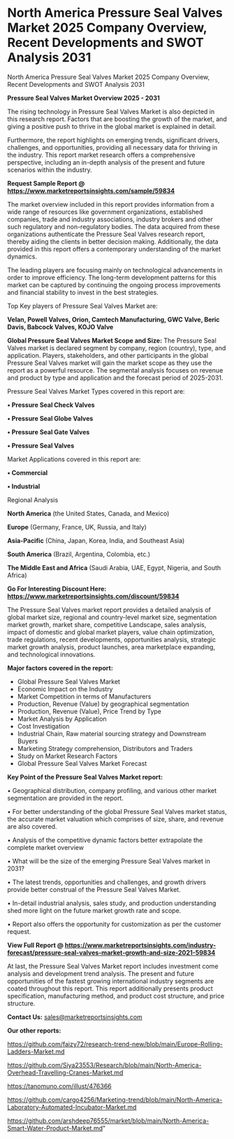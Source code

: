 # North America Pressure Seal Valves Market 2025 Company Overview, Recent Developments and SWOT Analysis 2031
North America Pressure Seal Valves Market 2025 Company Overview, Recent Developments and SWOT Analysis 2031

<Strong> Pressure Seal Valves Market Overview 2025 - 2031</strong>

The rising technology in Pressure Seal Valves Market is also depicted in this research report. Factors that are boosting the growth of the market, and giving a positive push to thrive in the global market is explained in detail.

Furthermore, the report highlights on emerging trends, significant drivers, challenges, and opportunities, providing all necessary data for thriving in the industry. This report market research offers a comprehensive perspective, including an in-depth analysis of the present and future scenarios within the industry.

<strong>Request Sample Report @ <a href=https://www.marketreportsinsights.com/sample/59834>https://www.marketreportsinsights.com/sample/59834</a></strong>

The market overview included in this report provides information from a wide range of resources like government organizations, established companies, trade and industry associations, industry brokers and other such regulatory and non-regulatory bodies. The data acquired from these organizations authenticate the Pressure Seal Valves research report, thereby aiding the clients in better decision making. Additionally, the data provided in this report offers a contemporary understanding of the market dynamics.

The leading players are focusing mainly on technological advancements in order to improve efficiency. The long-term development patterns for this market can be captured by continuing the ongoing process improvements and financial stability to invest in the best strategies.

Top Key players of Pressure Seal Valves Market are:

<strong>Velan, Powell Valves, Orion, Camtech Manufacturing, GWC Valve, Beric Davis, Babcock Valves, KOJO Valve</strong>

<strong><b>Global Pressure Seal Valves Market Scope and Size:</b></strong>
The Pressure Seal Valves market is declared segment by company, region (country), type, and application. Players, stakeholders, and other participants in the global Pressure Seal Valves market will gain the market scope as they use the report as a powerful resource. The segmental analysis focuses on revenue and product by type and application and the forecast period of 2025-2031.

Pressure Seal Valves Market Types covered in this report are:

<strong>• Pressure Seal Check Valves

• Pressure Seal Globe Valves

• Pressure Seal Gate Valves

• Pressure Seal Valves</strong>

Market Applications covered in this report are:

<strong>• Commercial

• Industrial</strong> 

Regional Analysis

<strong>North America</strong> (the United States, Canada, and Mexico)

<strong>Europe</strong> (Germany, France, UK, Russia, and Italy)

<strong>Asia-Pacific</strong> (China, Japan, Korea, India, and Southeast Asia)

<strong>South America</strong> (Brazil, Argentina, Colombia, etc.)

<strong>The Middle East and Africa</strong> (Saudi Arabia, UAE, Egypt, Nigeria, and South Africa)

<strong>Go For Interesting Discount Here: <a href=https://www.marketreportsinsights.com/discount/59834>https://www.marketreportsinsights.com/discount/59834</a></strong>

The Pressure Seal Valves market report provides a detailed analysis of global market size, regional and country-level market size, segmentation market growth, market share, competitive Landscape, sales analysis, impact of domestic and global market players, value chain optimization, trade regulations, recent developments, opportunities analysis, strategic market growth analysis, product launches, area marketplace expanding, and technological innovations.

<strong><b>Major factors covered in the report:</b></strong>
<ul>
  <li>Global Pressure Seal Valves Market </li>
  <li>Economic Impact on the Industry</li>
  <li>Market Competition in terms of Manufacturers</li>
  <li>Production, Revenue (Value) by geographical segmentation</li>
  <li>Production, Revenue (Value), Price Trend by Type</li>
  <li>Market Analysis by Application</li>
  <li>Cost Investigation</li>
  <li>Industrial Chain, Raw material sourcing strategy and Downstream Buyers</li>
  <li>Marketing Strategy comprehension, Distributors and Traders</li>
  <li>Study on Market Research Factors</li>
  <li>Global Pressure Seal Valves Market Forecast</li>
</ul>

<strong><b>Key Point of the Pressure Seal Valves Market report:</b></strong>

• Geographical distribution, company profiling, and various other market segmentation are provided in the report.

• For better understanding of the global Pressure Seal Valves market status, the accurate market valuation which comprises of size, share, and revenue are also covered.

• Analysis of the competitive dynamic factors better extrapolate the complete market overview

• What will be the size of the emerging Pressure Seal Valves market in 2031?

• The latest trends, opportunities and challenges, and growth drivers provide better construal of the Pressure Seal Valves Market.

• In-detail industrial analysis, sales study, and production understanding shed more light on the future market growth rate and scope.

• Report also offers the opportunity for customization as per the customer request.

<strong><b>View Full Report @ <a href=https://www.marketreportsinsights.com/industry-forecast/pressure-seal-valves-market-growth-and-size-2021-59834>https://www.marketreportsinsights.com/industry-forecast/pressure-seal-valves-market-growth-and-size-2021-59834</a></b></strong>


At last, the Pressure Seal Valves Market report includes investment come analysis and development trend analysis. The present and future opportunities of the fastest growing international industry segments are coated throughout this report. This report additionally presents product specification, manufacturing method, and product cost structure, and price structure.

<strong>Contact Us:</strong>
sales@marketreportsinsights.com

<strong>Our other reports:</strong>

<a href=https://github.com/faizy72/research-trend-new/blob/main/Europe-Rolling-Ladders-Market.md>https://github.com/faizy72/research-trend-new/blob/main/Europe-Rolling-Ladders-Market.md</a>

<a href=https://github.com/Siya23553/Research/blob/main/North-America-Overhead-Travelling-Cranes-Market.md>https://github.com/Siya23553/Research/blob/main/North-America-Overhead-Travelling-Cranes-Market.md</a>

<a href=https://tanomuno.com/illust/476366>https://tanomuno.com/illust/476366</a>

<a href=https://github.com/cargo4256/Marketing-trend/blob/main/North-America-Laboratory-Automated-Incubator-Market.md>https://github.com/cargo4256/Marketing-trend/blob/main/North-America-Laboratory-Automated-Incubator-Market.md</a>

<a href=https://github.com/arshdeep76555/market/blob/main/North-America-Smart-Water-Product-Market.md>https://github.com/arshdeep76555/market/blob/main/North-America-Smart-Water-Product-Market.md</a>"
